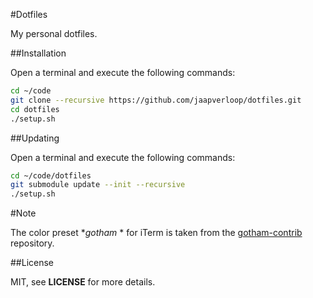#Dotfiles

My personal dotfiles.


##Installation

Open a terminal and execute the following commands:

```sh
cd ~/code
git clone --recursive https://github.com/jaapverloop/dotfiles.git
cd dotfiles
./setup.sh
```


##Updating

Open a terminal and execute the following commands:

```sh
cd ~/code/dotfiles
git submodule update --init --recursive
./setup.sh
```


#Note

The color preset **gotham* * for iTerm is taken from the [gotham-contrib] repository.


##License

MIT, see **LICENSE** for more details.


[gotham-contrib]: https://github.com/whatyouhide/gotham-contrib
